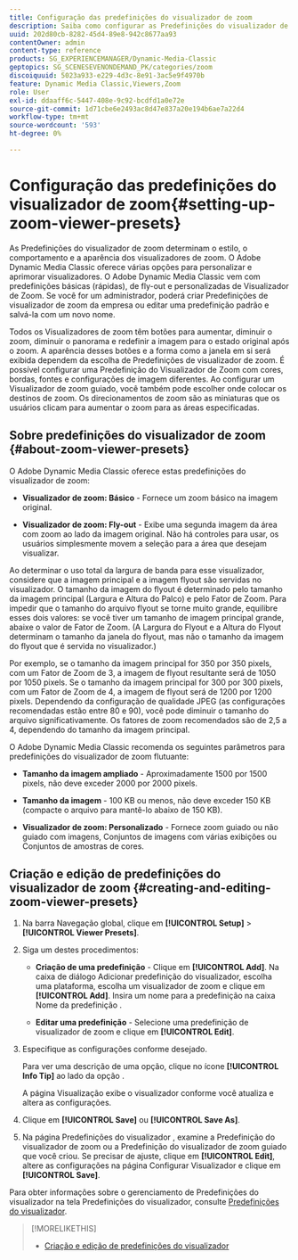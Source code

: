 ```yaml
---
title: Configuração das predefinições do visualizador de zoom
description: Saiba como configurar as Predefinições do visualizador de zoom.
uuid: 202d80cb-8282-45d4-89e8-942c8677aa93
contentOwner: admin
content-type: reference
products: SG_EXPERIENCEMANAGER/Dynamic-Media-Classic
geptopics: SG_SCENESEVENONDEMAND_PK/categories/zoom
discoiquuid: 5023a933-e229-4d3c-8e91-3ac5e9f4970b
feature: Dynamic Media Classic,Viewers,Zoom
role: User
exl-id: ddaaff6c-5447-408e-9c92-bcdfd1a0e72e
source-git-commit: 1d71cbe6e2493ac8d47e837a20e194b6ae7a22d4
workflow-type: tm+mt
source-wordcount: '593'
ht-degree: 0%

---
```


# Configuração das predefinições do visualizador de zoom{#setting-up-zoom-viewer-presets}

As Predefinições do visualizador de zoom determinam o estilo, o comportamento e a aparência dos visualizadores de zoom. O Adobe Dynamic Media Classic oferece várias opções para personalizar e aprimorar visualizadores. O Adobe Dynamic Media Classic vem com predefinições básicas (rápidas), de fly-out e personalizadas de Visualizador de Zoom. Se você for um administrador, poderá criar Predefinições de visualizador de zoom da empresa ou editar uma predefinição padrão e salvá-la com um novo nome.

Todos os Visualizadores de zoom têm botões para aumentar, diminuir o zoom, diminuir o panorama e redefinir a imagem para o estado original após o zoom. A aparência desses botões e a forma como a janela em si será exibida dependem da escolha de Predefinições de visualizador de zoom. É possível configurar uma Predefinição do Visualizador de Zoom com cores, bordas, fontes e configurações de imagem diferentes. Ao configurar um Visualizador de zoom guiado, você também pode escolher onde colocar os destinos de zoom. Os direcionamentos de zoom são as miniaturas que os usuários clicam para aumentar o zoom para as áreas especificadas.

## Sobre predefinições do visualizador de zoom {#about-zoom-viewer-presets}

O Adobe Dynamic Media Classic oferece estas predefinições do visualizador de zoom:

* **Visualizador de zoom: Básico**  - Fornece um zoom básico na imagem original.

* **Visualizador de zoom: Fly-out**  - Exibe uma segunda imagem da área com zoom ao lado da imagem original. Não há controles para usar, os usuários simplesmente movem a seleção para a área que desejam visualizar.

Ao determinar o uso total da largura de banda para esse visualizador, considere que a imagem principal e a imagem flyout são servidas no visualizador. O tamanho da imagem do flyout é determinado pelo tamanho da imagem principal (Largura e Altura do Palco) e pelo Fator de Zoom. Para impedir que o tamanho do arquivo flyout se torne muito grande, equilibre esses dois valores: se você tiver um tamanho de imagem principal grande, abaixe o valor de Fator de Zoom. (A Largura do Flyout e a Altura do Flyout determinam o tamanho da janela do flyout, mas não o tamanho da imagem do flyout que é servida no visualizador.)

Por exemplo, se o tamanho da imagem principal for 350 por 350 pixels, com um Fator de Zoom de 3, a imagem de flyout resultante será de 1050 por 1050 pixels. Se o tamanho da imagem principal for 300 por 300 pixels, com um Fator de Zoom de 4, a imagem de flyout será de 1200 por 1200 pixels. Dependendo da configuração de qualidade JPEG (as configurações recomendadas estão entre 80 e 90), você pode diminuir o tamanho do arquivo significativamente. Os fatores de zoom recomendados são de 2,5 a 4, dependendo do tamanho da imagem principal.

O Adobe Dynamic Media Classic recomenda os seguintes parâmetros para predefinições do visualizador de zoom flutuante:

* **Tamanho da imagem ampliado**  - Aproximadamente 1500 por 1500 pixels, não deve exceder 2000 por 2000 pixels.

* **Tamanho da imagem**  - 100 KB ou menos, não deve exceder 150 KB (compacte o arquivo para mantê-lo abaixo de 150 KB).

* **Visualizador de zoom: Personalizado**  - Fornece zoom guiado ou não guiado com imagens, Conjuntos de imagens com várias exibições ou Conjuntos de amostras de cores.

## Criação e edição de predefinições do visualizador de zoom {#creating-and-editing-zoom-viewer-presets}

1. Na barra Navegação global, clique em **[!UICONTROL Setup]** > **[!UICONTROL Viewer Presets]**.
1. Siga um destes procedimentos:

   * **Criação de uma predefinição**  - Clique em  **[!UICONTROL Add]**. Na caixa de diálogo Adicionar predefinição do visualizador, escolha uma plataforma, escolha um visualizador de zoom e clique em **[!UICONTROL Add]**. Insira um nome para a predefinição na caixa Nome da predefinição .

   * **Editar uma predefinição**  - Selecione uma predefinição de visualizador de zoom e clique em  **[!UICONTROL Edit]**.

1. Especifique as configurações conforme desejado.

   Para ver uma descrição de uma opção, clique no ícone **[!UICONTROL Info Tip]** ao lado da opção .

   A página Visualização exibe o visualizador conforme você atualiza e altera as configurações.

1. Clique em **[!UICONTROL Save]** ou **[!UICONTROL Save As]**.
1. Na página Predefinições do visualizador , examine a Predefinição do visualizador de zoom ou a Predefinição do visualizador de zoom guiado que você criou. Se precisar de ajuste, clique em **[!UICONTROL Edit]**, altere as configurações na página Configurar Visualizador e clique em ****[!UICONTROL Save]****.

Para obter informações sobre o gerenciamento de Predefinições do visualizador na tela Predefinições do visualizador, consulte [Predefinições do visualizador](application-setup.md#viewer_presets).

>[!MORELIKETHIS]
>
>* [Criação e edição de predefinições do visualizador](application-setup.md#adding_and_editing_viewer_presets)

